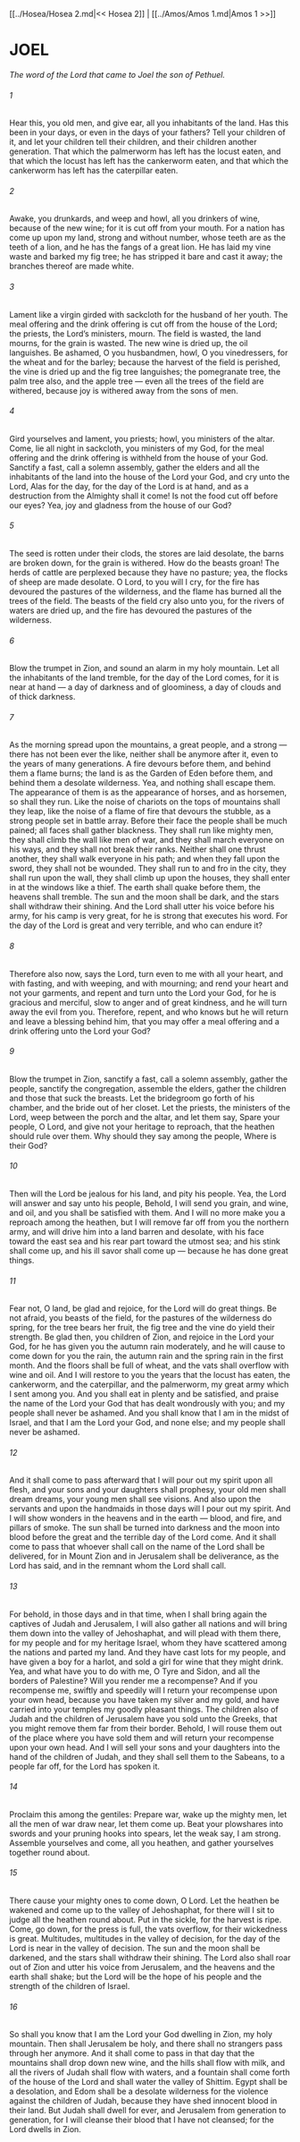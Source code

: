 [[../Hosea/Hosea 2.md|<< Hosea 2]]  |  [[../Amos/Amos 1.md|Amos 1 >>]]

# JOEL

*The word of the Lord that came to Joel the son of Pethuel.*

###### 1
Hear this, you old men, and give ear, all you inhabitants of the land. Has this been in your days, or even in the days of your fathers? Tell your children of it, and let your children tell their children, and their children another generation. That which the palmerworm has left has the locust eaten, and that which the locust has left has the cankerworm eaten, and that which the cankerworm has left has the caterpillar eaten.

###### 2
Awake, you drunkards, and weep and howl, all you drinkers of wine, because of the new wine; for it is cut off from your mouth. For a nation has come up upon my land, strong and without number, whose teeth are as the teeth of a lion, and he has the fangs of a great lion. He has laid my vine waste and barked my fig tree; he has stripped it bare and cast it away; the branches thereof are made white.

###### 3
Lament like a virgin girded with sackcloth for the husband of her youth. The meal offering and the drink offering is cut off from the house of the Lord; the priests, the Lord’s ministers, mourn. The field is wasted, the land mourns, for the grain is wasted. The new wine is dried up, the oil languishes. Be ashamed, O you husbandmen, howl, O you vinedressers, for the wheat and for the barley; because the harvest of the field is perished, the vine is dried up and the fig tree languishes; the pomegranate tree, the palm tree also, and the apple tree — even all the trees of the field are withered, because joy is withered away from the sons of men.

###### 4
Gird yourselves and lament, you priests; howl, you ministers of the altar. Come, lie all night in sackcloth, you ministers of my God, for the meal offering and the drink offering is withheld from the house of your God. Sanctify a fast, call a solemn assembly, gather the elders and all the inhabitants of the land into the house of the Lord your God, and cry unto the Lord, Alas for the day, for the day of the Lord is at hand, and as a destruction from the Almighty shall it come! Is not the food cut off before our eyes? Yea, joy and gladness from the house of our God?

###### 5
The seed is rotten under their clods, the stores are laid desolate, the barns are broken down, for the grain is withered. How do the beasts groan! The herds of cattle are perplexed because they have no pasture; yea, the flocks of sheep are made desolate. O Lord, to you will I cry, for the fire has devoured the pastures of the wilderness, and the flame has burned all the trees of the field. The beasts of the field cry also unto you, for the rivers of waters are dried up, and the fire has devoured the pastures of the wilderness.

###### 6
Blow the trumpet in Zion, and sound an alarm in my holy mountain. Let all the inhabitants of the land tremble, for the day of the Lord comes, for it is near at hand — a day of darkness and of gloominess, a day of clouds and of thick darkness.

###### 7
As the morning spread upon the mountains, a great people, and a strong — there has not been ever the like, neither shall be anymore after it, even to the years of many generations. A fire devours before them, and behind them a flame burns; the land is as the Garden of Eden before them, and behind them a desolate wilderness. Yea, and nothing shall escape them. The appearance of them is as the appearance of horses, and as horsemen, so shall they run. Like the noise of chariots on the tops of mountains shall they leap, like the noise of a flame of fire that devours the stubble, as a strong people set in battle array. Before their face the people shall be much pained; all faces shall gather blackness. They shall run like mighty men, they shall climb the wall like men of war, and they shall march everyone on his ways, and they shall not break their ranks. Neither shall one thrust another, they shall walk everyone in his path; and when they fall upon the sword, they shall not be wounded. They shall run to and fro in the city, they shall run upon the wall, they shall climb up upon the houses, they shall enter in at the windows like a thief. The earth shall quake before them, the heavens shall tremble. The sun and the moon shall be dark, and the stars shall withdraw their shining. And the Lord shall utter his voice before his army, for his camp is very great, for he is strong that executes his word. For the day of the Lord is great and very terrible, and who can endure it?

###### 8
Therefore also now, says the Lord, turn even to me with all your heart, and with fasting, and with weeping, and with mourning; and rend your heart and not your garments, and repent and turn unto the Lord your God, for he is gracious and merciful, slow to anger and of great kindness, and he will turn away the evil from you. Therefore, repent, and who knows but he will return and leave a blessing behind him, that you may offer a meal offering and a drink offering unto the Lord your God?

###### 9
Blow the trumpet in Zion, sanctify a fast, call a solemn assembly, gather the people, sanctify the congregation, assemble the elders, gather the children and those that suck the breasts. Let the bridegroom go forth of his chamber, and the bride out of her closet. Let the priests, the ministers of the Lord, weep between the porch and the altar, and let them say, Spare your people, O Lord, and give not your heritage to reproach, that the heathen should rule over them. Why should they say among the people, Where is their God?

###### 10
Then will the Lord be jealous for his land, and pity his people. Yea, the Lord will answer and say unto his people, Behold, I will send you grain, and wine, and oil, and you shall be satisfied with them. And I will no more make you a reproach among the heathen, but I will remove far off from you the northern army, and will drive him into a land barren and desolate, with his face toward the east sea and his rear part toward the utmost sea; and his stink shall come up, and his ill savor shall come up — because he has done great things.

###### 11
Fear not, O land, be glad and rejoice, for the Lord will do great things. Be not afraid, you beasts of the field, for the pastures of the wilderness do spring, for the tree bears her fruit, the fig tree and the vine do yield their strength. Be glad then, you children of Zion, and rejoice in the Lord your God, for he has given you the autumn rain moderately, and he will cause to come down for you the rain, the autumn rain and the spring rain in the first month. And the floors shall be full of wheat, and the vats shall overflow with wine and oil. And I will restore to you the years that the locust has eaten, the cankerworm, and the caterpillar, and the palmerworm, my great army which I sent among you. And you shall eat in plenty and be satisfied, and praise the name of the Lord your God that has dealt wondrously with you; and my people shall never be ashamed. And you shall know that I am in the midst of Israel, and that I am the Lord your God, and none else; and my people shall never be ashamed.

###### 12
And it shall come to pass afterward that I will pour out my spirit upon all flesh, and your sons and your daughters shall prophesy, your old men shall dream dreams, your young men shall see visions. And also upon the servants and upon the handmaids in those days will I pour out my spirit. And I will show wonders in the heavens and in the earth — blood, and fire, and pillars of smoke. The sun shall be turned into darkness and the moon into blood before the great and the terrible day of the Lord come. And it shall come to pass that whoever shall call on the name of the Lord shall be delivered, for in Mount Zion and in Jerusalem shall be deliverance, as the Lord has said, and in the remnant whom the Lord shall call.

###### 13
For behold, in those days and in that time, when I shall bring again the captives of Judah and Jerusalem, I will also gather all nations and will bring them down into the valley of Jehoshaphat, and will plead with them there, for my people and for my heritage Israel, whom they have scattered among the nations and parted my land. And they have cast lots for my people, and have given a boy for a harlot, and sold a girl for wine that they might drink. Yea, and what have you to do with me, O Tyre and Sidon, and all the borders of Palestine? Will you render me a recompense? And if you recompense me, swiftly and speedily will I return your recompense upon your own head, because you have taken my silver and my gold, and have carried into your temples my goodly pleasant things. The children also of Judah and the children of Jerusalem have you sold unto the Greeks, that you might remove them far from their border. Behold, I will rouse them out of the place where you have sold them and will return your recompense upon your own head. And I will sell your sons and your daughters into the hand of the children of Judah, and they shall sell them to the Sabeans, to a people far off, for the Lord has spoken it.

###### 14
Proclaim this among the gentiles: Prepare war, wake up the mighty men, let all the men of war draw near, let them come up. Beat your plowshares into swords and your pruning hooks into spears, let the weak say, I am strong. Assemble yourselves and come, all you heathen, and gather yourselves together round about.

###### 15
There cause your mighty ones to come down, O Lord. Let the heathen be wakened and come up to the valley of Jehoshaphat, for there will I sit to judge all the heathen round about. Put in the sickle, for the harvest is ripe. Come, go down, for the press is full, the vats overflow, for their wickedness is great. Multitudes, multitudes in the valley of decision, for the day of the Lord is near in the valley of decision. The sun and the moon shall be darkened, and the stars shall withdraw their shining. The Lord also shall roar out of Zion and utter his voice from Jerusalem, and the heavens and the earth shall shake; but the Lord will be the hope of his people and the strength of the children of Israel.

###### 16
So shall you know that I am the Lord your God dwelling in Zion, my holy mountain. Then shall Jerusalem be holy, and there shall no strangers pass through her anymore. And it shall come to pass in that day that the mountains shall drop down new wine, and the hills shall flow with milk, and all the rivers of Judah shall flow with waters, and a fountain shall come forth of the house of the Lord and shall water the valley of Shittim. Egypt shall be a desolation, and Edom shall be a desolate wilderness for the violence against the children of Judah, because they have shed innocent blood in their land. But Judah shall dwell for ever, and Jerusalem from generation to generation, for I will cleanse their blood that I have not cleansed; for the Lord dwells in Zion.